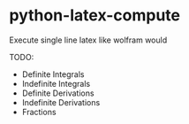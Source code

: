 # python-latex-compute
Execute single line latex like wolfram would

TODO:
+ Definite Integrals
+ Indefinite Integrals
+ Definite Derivations
+ Indefinite Derivations
+ Fractions

